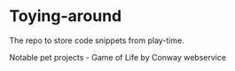 # Toying-around
The repo to store code snippets from play-time.

Notable pet projects - Game of Life by Conway webservice
